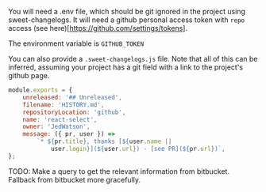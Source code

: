 You will need a .env file, which should be git ignored in the project using sweet-changelogs. It will need a github personal access token with `repo` access (see here)[https://github.com/settings/tokens].

The environment variable is `GITHUB_TOKEN`

You can also provide a `.sweet-changelogs.js` file. Note that all of this can be inferred, assuming your project has a git field with a link to the project's github page.

```js
module.exports = {
	unreleased: '## Unreleased',
	filename: 'HISTORY.md',
	repositoryLocation: 'github',
	name: 'react-select',
	owner: 'JedWatson',
	message: ({ pr, user }) =>
		`* ${pr.title}, thanks [${user.name ||
			user.login}](${user.url}) - [see PR](${pr.url})`,
};
```

TODO: Make a query to get the relevant information from bitbucket.
Fallback from bitbucket more gracefully.
